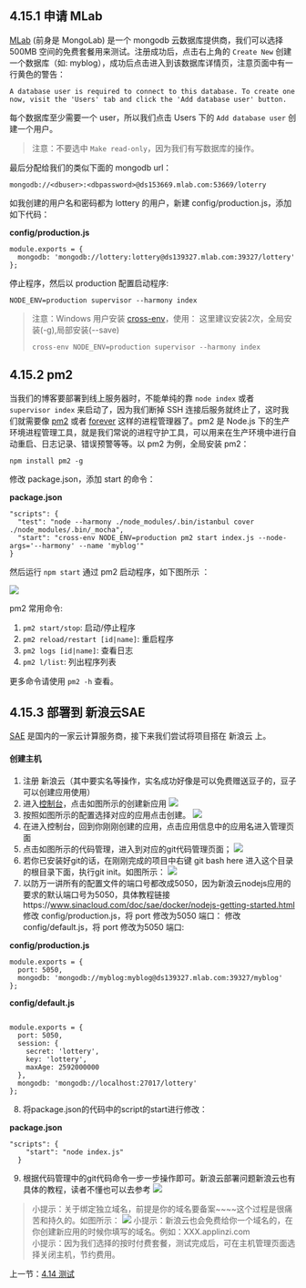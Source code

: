 ## 4.15.1 申请 MLab

[MLab](https://mlab.com) (前身是 MongoLab) 是一个 mongodb 云数据库提供商，我们可以选择 500MB 空间的免费套餐用来测试。注册成功后，点击右上角的 `Create New` 创建一个数据库（如: myblog），成功后点击进入到该数据库详情页，注意页面中有一行黄色的警告：

```
A database user is required to connect to this database. To create one now, visit the 'Users' tab and click the 'Add database user' button.
```

每个数据库至少需要一个 user，所以我们点击 Users 下的 `Add database user` 创建一个用户。

> 注意：不要选中 `Make read-only`，因为我们有写数据库的操作。

最后分配给我们的类似下面的 mongodb url：

```
mongodb://<dbuser>:<dbpassword>@ds153669.mlab.com:53669/loterry
```

如我创建的用户名和密码都为 lottery 的用户，新建 config/production.js，添加如下代码：

**config/production.js**

```
module.exports = {
  mongodb: 'mongodb://lottery:lottery@ds139327.mlab.com:39327/lottery'
};
```

停止程序，然后以 production 配置启动程序:

```
NODE_ENV=production supervisor --harmony index
```

> 注意：Windows 用户安装 [cross-env](https://www.npmjs.com/package/cross-env)，使用：
> 这里建议安装2次，全局安装(-g),局部安装(--save) 
> ```
> cross-env NODE_ENV=production supervisor --harmony index
> ```

## 4.15.2 pm2

当我们的博客要部署到线上服务器时，不能单纯的靠 `node index` 或者 `supervisor index` 来启动了，因为我们断掉 SSH 连接后服务就终止了，这时我们就需要像 [pm2](https://www.npmjs.com/package/pm2) 或者 [forever](https://www.npmjs.com/package/forever) 这样的进程管理器了。pm2 是 Node.js 下的生产环境进程管理工具，就是我们常说的进程守护工具，可以用来在生产环境中进行自动重启、日志记录、错误预警等等。以 pm2 为例，全局安装 pm2：

```
npm install pm2 -g
```

修改 package.json，添加 start 的命令：

**package.json**

```
"scripts": {
  "test": "node --harmony ./node_modules/.bin/istanbul cover ./node_modules/.bin/_mocha",
  "start": "cross-env NODE_ENV=production pm2 start index.js --node-args='--harmony' --name 'myblog'"
}
```

然后运行 `npm start` 通过 pm2 启动程序，如下图所示 ：

![](./img/4.15.1.png)

pm2 常用命令:

1. `pm2 start/stop`: 启动/停止程序
2. `pm2 reload/restart [id|name]`: 重启程序
3. `pm2 logs [id|name]`: 查看日志
4. `pm2 l/list`: 列出程序列表

更多命令请使用 `pm2 -h` 查看。



## 4.15.3 部署到 新浪云SAE
[SAE](http://sae.sina.com.cn/) 是国内的一家云计算服务商，接下来我们尝试将项目搭在 新浪云 上。

#### 创建主机

1. 注册 新浪云（其中要实名等操作，实名成功好像是可以免费赠送豆子的，豆子可以创建应用使用）
2. 进入[控制台](http://sae.sina.com.cn/)，点击如图所示的创建新应用
![](./img/4.15.3.1.png)
3. 按照如图所示的配置选择对应的应用点击创建。
![](./img/4.15.3.2.png)
4. 在进入控制台，回到你刚刚创建的应用，点击应用信息中的应用名进入管理页面
5. 点击如图所示的代码管理，进入到对应的git代码管理页面；
![](./img/4.15.3.3.png)
6. 若你已安装好git的话，在刚刚完成的项目中右键 git bash here 进入这个目录的根目录下面，执行git init。如图所示：
![](./img/4.15.3.5.png)
7. 以防万一讲所有的配置文件的端口号都改成5050，因为新浪云nodejs应用的要求的默认端口号为5050，具体教程链接https://www.sinacloud.com/doc/sae/docker/nodejs-getting-started.html
修改 config/production.js，将 port 修改为5050 端口：
修改 config/default.js，将 port 修改为5050 端口:

**config/production.js**

```
module.exports = {
  port: 5050,
  mongodb: 'mongodb://myblog:myblog@ds139327.mlab.com:39327/myblog'
};
```

**config/default.js**

```

module.exports = {
  port: 5050,
  session: {
    secret: 'lottery',
    key: 'lottery',
    maxAge: 2592000000
  },
  mongodb: 'mongodb://localhost:27017/lottery'
};
```


8. 将package.json的代码中的script的start进行修改：

**package.json**
```
"scripts": {
    "start": "node index.js"
  }
```

9. 根据代码管理中的git代码命令一步一步操作即可。新浪云部署问题新浪云也有具体的教程，读者不懂也可以去参考
![](./img/4.15.3.4.png)
> 小提示：关于绑定独立域名，前提是你的域名要备案~~~~这个过程是很痛苦和持久的。如图所示：
![](./img/4.15.3.6.png)
> 小提示：新浪云也会免费给你一个域名的，在你创建新应用的时候你填写的域名。例如：XXX.applinzi.com<br>
> 小提示：因为我们选择的按时付费套餐，测试完成后，可在主机管理页面选择关闭主机，节约费用。

上一节：[4.14 测试](https://github.com/se7en-1992/lottery/blob/master/book/4.14%20%E6%B5%8B%E8%AF%95.md)
